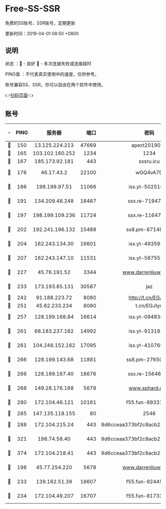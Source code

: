 # Free-SS-SSR

免费的SS账号、SSR账号，定期更新

更新时间：2019-04-01 08:50 +0800

## 说明

状态     ：🙂 - 良好 🙁 - 多次连接失败或连接超时

PING值   ：不代表真实使用中的速度，仅供参考。

账号兼容SS、SSR，你可以自由在两个软件中使用。

👉[扫码页面](https://liesauer.github.io/Free-SS-SSR/)👈

## 账号

|-|PING|服务器|端口|密码|加密方式|区域|
|:----:|:----:|:-----:|-----:|:----:|:----:|:----:|
|🙂|150|13.125.224.213|47669|apext2019001|chacha20|KR|
|🙂|165|103.102.160.252|1234|1234|rc4-md5|JP|
|🙂|167|185.173.92.181|443|sssru.icu|rc4-md5|RU|
|🙂|176|46.17.43.2|22100|wGQ4vA7D|aes-256-gcm|RU|
|🙂|186|198.199.97.51|11066|isx.yt-50251647|aes-256-cfb|US|
|🙂|191|134.209.48.248|18487|ssx.re-71947095|aes-256-cfb|US|
|🙂|197|198.199.109.236|11724|ssx.re-11647180|aes-256-cfb|US|
|🙂|202|192.241.196.132|15488|ss8.pm-87148177|aes-256-cfb|US|
|🙂|204|162.243.134.30|16601|isx.yt-49359357|aes-256-cfb|US|
|🙂|207|162.243.147.10|11531|isx.yt-58755378|aes-256-cfb|US|
|🙂|227|45.76.191.52|3344|www.darrenliuwei.com|aes-256-cfb|JP|
|🙂|233|173.193.85.131|30587|jaz|aes-256-cfb|US|
|🙂|242|91.188.223.72|8080|http://t.cn/EGJIyrl|rc4-md5|RU|
|🙂|251|45.62.233.234|8080|t.cn/EGJIyrl|rc4-md5|CA|
|🙂|257|128.199.168.84|16614|isx.yt-09483649|aes-256-cfb|SG|
|🙂|261|68.183.237.182|14992|isx.yt-91318565|aes-256-cfb|SG|
|🙂|261|104.248.152.162|17095|isx.yt-41076974|aes-256-cfb|SG|
|🙂|266|128.199.143.68|11881|ss8.pm-27650845|aes-256-cfb|SG|
|🙂|266|128.199.167.40|18676|ssx.re-15646826|aes-256-cfb|SG|
|🙂|268|149.28.176.168|5678|www.sphard.com|aes-256-cfb|AU|
|🙂|280|172.104.46.121|10161|f55.fun-89331338|aes-256-cfb|SG|
|🙂|285|147.135.118.155|80|2546|chacha20|US|
|🙂|288|172.104.215.24|443|9d6cceaa373bf2c8acb22e60b6a58be6|aes-256-cfb|US|
|🙂|321|198.74.58.40|443|9d6cceaa373bf2c8acb22e60b6a58be6|aes-256-cfb|US|
|🙂|374|172.104.218.41|443|9d6cceaa373bf2c8acb22e60b6a58be6|aes-256-cfb|US|
|🙂|198|45.77.254.220|5678|www.darrenliuwei.com|aes-256-cfb|SG|
|🙂|233|139.162.51.39|18607|f55.fun-92445990|aes-256-cfb|SG|
|🙂|234|172.104.49.207|16707|f55.fun-81733615|aes-256-cfb|SG|
